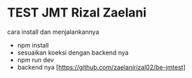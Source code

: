 # TEST JMT Rizal Zaelani

cara install dan menjalankannya

- npm install
- sesuaikan koeksi dengan backend nya 
- npm run dev
- backend nya [https://github.com/zaelanirizal02/be-jmtest]